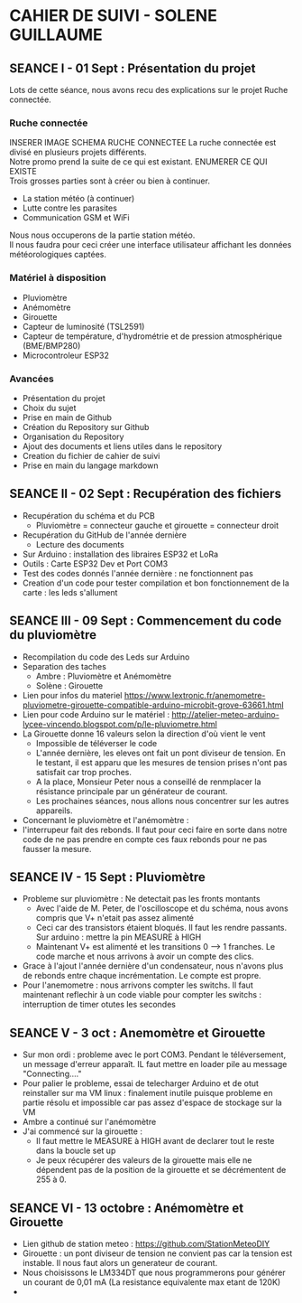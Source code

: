 CAHIER DE SUIVI - SOLENE GUILLAUME
==
SEANCE I - 01 Sept : Présentation du projet
-
Lots de cette séance, nous avons recu des explications sur le projet Ruche connectée. <br/> 

### Ruche connectée #

INSERER IMAGE SCHEMA RUCHE CONNECTEE
La ruche connectée est divisé en plusieurs projets différents. <br/>Notre promo prend la suite de ce qui est existant.
ENUMERER CE QUI EXISTE
<br/> Trois grosses parties sont à créer ou bien à continuer.
- La station météo (à continuer)
- Lutte contre les parasites
- Communication GSM et WiFi

Nous nous occuperons de la partie station météo. <br/> 
Il nous faudra pour ceci créer une interface utilisateur affichant les données météorologiques captées. <br/>

### Matériel à disposition #
- Pluviomètre
- Anémomètre
- Girouette
- Capteur de luminosité (TSL2591)
- Capteur de température, d'hydrométrie et de pression atmosphérique (BME/BMP280)
- Microcontroleur ESP32 

### Avancées #

- Présentation du projet
- Choix du sujet
- Prise en main de Github
- Création du Repository sur Github
- Organisation du Repository
- Ajout des documents et liens utiles dans le repository
- Creation du fichier de cahier de suivi
- Prise en main du langage markdown 

SEANCE II - 02 Sept : Recupération des fichiers
-

- Recupération du schéma et du PCB 
  - Pluviomètre = connecteur gauche et girouette = connecteur droit
- Recupération du GitHub de l'année dernière
  - Lecture des documents 
- Sur Arduino : installation des libraires ESP32 et LoRa
- Outils : Carte ESP32 Dev et Port COM3
- Test des codes donnés l'année dernière : ne fonctionnent pas
- Creation d'un code pour tester compilation et bon fonctionnement de la carte : les leds s'allument

SEANCE III - 09 Sept : Commencement du code du pluviomètre
-
- Recompilation du code des Leds sur Arduino
- Separation des taches
  - Ambre : Pluviomètre et Anémomètre
  - Solène : Girouette  
- Lien pour infos du materiel https://www.lextronic.fr/anemometre-pluviometre-girouette-compatible-arduino-microbit-grove-63661.html
- Lien pour code Arduino sur le matériel : http://atelier-meteo-arduino-lycee-vincendo.blogspot.com/p/le-pluviometre.html
- La Girouette donne 16 valeurs selon la direction d'où vient le vent
  - Impossible de téléverser le code
  - L'année dernière, les eleves ont fait un pont diviseur de tension. En le testant, il est apparu que les mesures de tension prises n'ont pas satisfait car trop proches. 
  - A la place, Monsieur Peter nous a conseillé de renmplacer la résistance principale par un générateur de courant.
  - Les prochaines séances, nous allons nous concentrer sur les autres appareils.
 - Concernant le pluviomètre et l'anémomètre :
  -   l'interrupeur fait des rebonds. Il faut pour ceci faire en sorte dans notre code de ne pas prendre en compte ces faux rebonds pour ne pas fausser la mesure.

SEANCE IV - 15 Sept : Pluviomètre
-
- Probleme sur pluviomètre : Ne detectait pas les fronts montants
  - Avec l'aide de M. Peter, de l'oscilloscope et du schéma, nous avons compris que V+ n'etait pas assez alimenté
  - Ceci car des transistors étaient bloqués. Il faut les rendre passants. Sur arduino : mettre la pin MEASURE à HIGH
  - Maintenant V+ est alimenté et les transitions 0 --> 1 franches. Le code marche et nous arrivons à avoir un compte des clics.
- Grace à l'ajout l'année dernière d'un condensateur, nous n'avons plus de rebonds entre chaque incrémentation. Le compte est propre.
- Pour l'anemometre : nous arrivons compter les switchs. Il faut maintenant reflechir à un code viable pour compter les switchs : interruption de timer otutes les secondes

SEANCE V - 3 oct : Anemomètre et Girouette
-
- Sur mon ordi : probleme avec le port COM3. Pendant le téléversement, un message d'erreur apparaît. IL faut mettre en loader pile au message "Connecting...."
- Pour palier le probleme, essai de telecharger Arduino et de otut reinstaller sur ma VM linux : finalement inutile puisque probleme en partie résolu et impossible car pas assez d'espace de stockage sur la VM
- Ambre a continué sur l'anémomètre
- J'ai commencé sur la girouette :
  - Il faut mettre le MEASURE à HIGH avant de declarer tout le reste dans la boucle set up
  - Je peux récupérer des valeurs de la girouette mais elle ne dépendent pas de la position de la girouette et se décrémentent de 255 à 0.  

SEANCE VI - 13 octobre : Anémomètre et Girouette
-
- Lien github de station meteo : https://github.com/StationMeteoDIY
- Girouette : un pont diviseur de tension ne convient pas car la tension est instable. Il nous faut alors un generateur de courant.
- Nous choisissons le LM334DT que nous programmerons pour générer un courant de 0,01 mA (La resistance equivalente max etant de 120K)
- 
